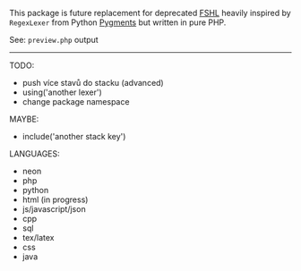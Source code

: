 This package is future replacement for deprecated [FSHL](https://github.com/kukulich/fshl) heavily inspired by `RegexLexer` from Python [Pygments](http://pygments.org/) but written in pure PHP.

See: `preview.php` output

---

TODO:
- push více stavů do stacku (advanced)
- using('another lexer')
- change package namespace

MAYBE:
- include('another stack key')

LANGUAGES:
- neon
- php
- python
- html (in progress)
- js/javascript/json
- cpp
- sql
- tex/latex
- css
- java
